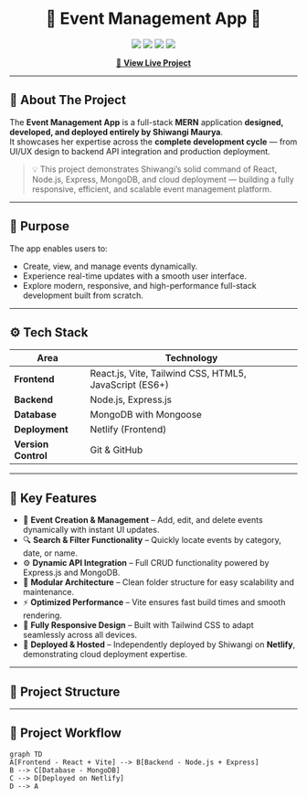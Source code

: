 <h1 align="center">🎯 Event Management App 🎯</h1>

<p align="center">
  <img src="https://img.shields.io/badge/Frontend-React%20%2B%20Vite-blue?style=for-the-badge&logo=react"/>
  <img src="https://img.shields.io/badge/Backend-Node.js%20%26%20Express-green?style=for-the-badge&logo=node.js"/>
  <img src="https://img.shields.io/badge/Database-MongoDB-brightgreen?style=for-the-badge&logo=mongodb"/>
  <img src="https://img.shields.io/badge/Deployed%20On-Netlify-orange?style=for-the-badge&logo=netlify"/>
</p>

<p align="center">
  <a href="https://event-management-shiwangi.netlify.app/" target="_blank">
    🔗 <strong>View Live Project</strong>
  </a>
</p>

---

## 🌟 About The Project

The **Event Management App** is a full-stack **MERN** application **designed, developed, and deployed entirely by Shiwangi Maurya**.  
It showcases her expertise across the **complete development cycle** — from UI/UX design to backend API integration and production deployment.

> 💡 This project demonstrates Shiwangi’s solid command of React, Node.js, Express, MongoDB, and cloud deployment — building a fully responsive, efficient, and scalable event management platform.

---

## 🧠 Purpose

The app enables users to:

- Create, view, and manage events dynamically.
- Experience real-time updates with a smooth user interface.
- Explore modern, responsive, and high-performance full-stack development built from scratch.

---

## ⚙️ Tech Stack

| Area                | Technology                                             |
| ------------------- | ------------------------------------------------------ |
| **Frontend**        | React.js, Vite, Tailwind CSS, HTML5, JavaScript (ES6+) |
| **Backend**         | Node.js, Express.js                                    |
| **Database**        | MongoDB with Mongoose                                  |
| **Deployment**      | Netlify (Frontend)                                     |
| **Version Control** | Git & GitHub                                           |

---

## 🚀 Key Features

- 🎉 **Event Creation & Management** – Add, edit, and delete events dynamically with instant UI updates.
- 🔍 **Search & Filter Functionality** – Quickly locate events by category, date, or name.
- ⚙️ **Dynamic API Integration** – Full CRUD functionality powered by Express.js and MongoDB.
- 🧱 **Modular Architecture** – Clean folder structure for easy scalability and maintenance.
- ⚡ **Optimized Performance** – Vite ensures fast build times and smooth rendering.
- 📱 **Fully Responsive Design** – Built with Tailwind CSS to adapt seamlessly across all devices.
- 🚀 **Deployed & Hosted** – Independently deployed by Shiwangi on **Netlify**, demonstrating cloud deployment expertise.

---

## 🧩 Project Structure

---

## 🧭 Project Workflow

```mermaid
graph TD
A[Frontend - React + Vite] --> B[Backend - Node.js + Express]
B --> C[Database - MongoDB]
C --> D[Deployed on Netlify]
D --> A
```
